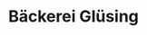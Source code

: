 ---
title: "Bäckerei Glüsing"
url: /stakendorf/baeckerei-gluesing-dorfstrasse/
shop: Lebensmittel
---